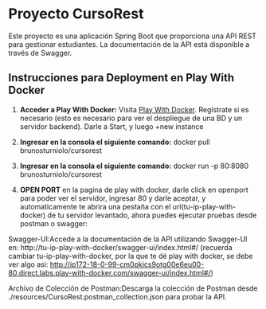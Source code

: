 # Proyecto CursoRest

Este proyecto es una aplicación Spring Boot que proporciona una API REST para gestionar estudiantes. La documentación de la API está disponible a través de Swagger.

## Instrucciones para Deployment en Play With Docker

1. **Acceder a Play With Docker:**
   Visita [Play With Docker](https://labs.play-with-docker.com/). Regístrate si es necesario (esto es necesario para ver el despliegue de una BD y un servidor backend). Darle a Start, y luego +new instance

2. **Ingresar en la consola el siguiente comando:**
   docker pull brunosturniolo/cursorest


3. **Ingresar en la consola el siguiente comando:**
    docker run -p 80:8080 brunosturniolo/cursorest

4. **OPEN PORT**
en la pagina de play with docker, darle click en openport para poder ver el servidor, ingresar 80 y darle aceptar, y automaticamente te
abrira una pestaña con el url(tu-ip-play-with-docker) de tu servidor levantado, ahora puedes ejecutar pruebas desde postman o swagger:

Swagger-UI:Accede a la documentación de la API utilizando Swagger-UI en: http://tu-ip-play-with-docker/swagger-ui/index.html#/
(recuerda cambiar tu-ip-play-with-docker, por la que te dé play with docker, se debe ver algo asi: 
http://ip172-18-0-99-cm0pkics9otg00e6eu00-80.direct.labs.play-with-docker.com/swagger-ui/index.html#/)

Archivo de Colección de Postman:Descarga la colección de Postman desde ./resources/CursoRest.postman_collection.json para probar la API.
